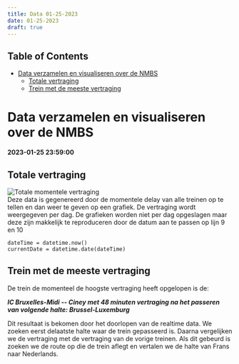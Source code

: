 ```yaml
---
title: Data 01-25-2023
date: 01-25-2023
draft: true
---
```

## Table of Contents  
  * [Data verzamelen en visualiseren over de NMBS](#data-verzamelen-en-visualiseren-over-de-nmbs)
    * [Totale vertraging](#totale-vertraging)
    * [Trein met de meeste vertraging](#trein-met-de-meeste-vertraging)
  
# Data verzamelen en visualiseren over de NMBS  
**2023-01-25 23:59:00**  
  
## Totale vertraging  
![Totale momentele vertraging](/vertragingPlot01-25-2023.png)  
Deze data is gegenereerd door de momentele delay van alle treinen op te tellen en dan weer te geven op een grafiek. De vertraging wordt weergegeven per dag. De grafieken worden niet per dag opgeslagen maar deze zijn makkelijk te reproduceren door de datum aan te passen op lijn 9 en 10  
```  
dateTime = datetime.now()  
currentDate = datetime.date(dateTime)  
```  
  
## Trein met de meeste vertraging  
De trein de momenteel de hoogste vertraging heeft opgelopen is de:  
  
***IC Bruxelles-Midi -- Ciney met 48 minuten vertraging na het passeren van volgende halte: Brussel-Luxemburg***  
  
Dit resultaat is bekomen door het doorlopen van de realtime data. We zoeken eerst delaatste halte waar de trein gepasseerd is. Daarna vergelijken we de vertraging met de vertraging van de vorige treinen. Als dit gebeurd is zoeken we de route op die de trein aflegt en vertalen we de halte van Frans naar Nederlands.  
